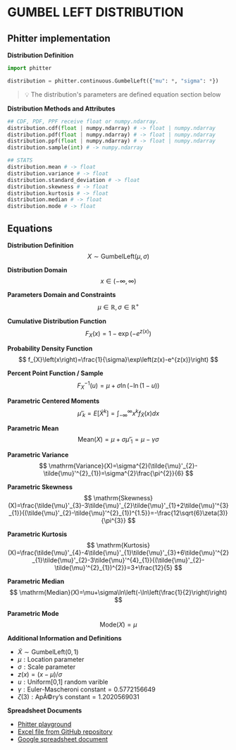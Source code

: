 # GUMBEL LEFT DISTRIBUTION

## Phitter implementation

**Distribution Definition**

```python
import phitter

distribution = phitter.continuous.GumbelLeft({"mu": *, "sigma": *})
```

> 💡 The distribution's parameters are defined equation section below

**Distribution Methods and Attributes**

```python
## CDF, PDF, PPF receive float or numpy.ndarray.
distribution.cdf(float | numpy.ndarray) # -> float | numpy.ndarray
distribution.pdf(float | numpy.ndarray) # -> float | numpy.ndarray
distribution.ppf(float | numpy.ndarray) # -> float | numpy.ndarray
distribution.sample(int) # -> numpy.ndarray

## STATS
distribution.mean # -> float
distribution.variance # -> float
distribution.standard_deviation # -> float
distribution.skewness # -> float
distribution.kurtosis # -> float
distribution.median # -> float
distribution.mode # -> float
```

## Equations

**Distribution Definition**
$$ X\sim\mathrm{GumbelLeft}\left(\mu,\sigma\right) $$

**Distribution Domain**
$$ x\in\left(-\infty,\infty\right) $$

**Parameters Domain and Constraints**
$$ \mu\in\mathbb{R}, \sigma\in\mathbb{R}^{+} $$

**Cumulative Distribution Function**
$$ F_{X}\left(x\right)=1-\exp\left(-e^{z(x)}\right) $$

**Probability Density Function**
$$ f_{X}\left(x\right)=\frac{1}{\sigma}\exp\left(z(x)-e^{z(x)}\right) $$

**Percent Point Function / Sample**
$$ F^{-1}_{X}\left(u\right)=\mu+\sigma\ln\left(-\ln\left(1-u\right)\right) $$

**Parametric Centered Moments**
$$ \tilde{\mu}'_{k}=E[\tilde{X}^k]=\int_{-\infty}^{\infty}x^{k}f_{\tilde{X}}\left(x\right)dx $$

**Parametric Mean**
$$ \mathrm{Mean}(X)=\mu+\sigma\tilde{\mu}'_{1}=\mu-\gamma\sigma $$

**Parametric Variance**
$$ \mathrm{Variance}(X)=\sigma^{2}(\tilde{\mu}'_{2}-\tilde{\mu}'^{2}_{1})=\sigma^{2}\frac{\pi^{2}}{6} $$

**Parametric Skewness**
$$ \mathrm{Skewness}(X)=\frac{\tilde{\mu}'_{3}-3\tilde{\mu}'_{2}\tilde{\mu}'_{1}+2\tilde{\mu}'^{3}_{1}}{(\tilde{\mu}'_{2}-\tilde{\mu}'^{2}_{1})^{1.5}}=-\frac{12\sqrt{6}\zeta(3)}{\pi^{3}} $$

**Parametric Kurtosis**
$$ \mathrm{Kurtosis}(X)=\frac{\tilde{\mu}'_{4}-4\tilde{\mu}'_{1}\tilde{\mu}'_{3}+6\tilde{\mu}'^{2}_{1}\tilde{\mu}'_{2}-3\tilde{\mu}'^{4}_{1}}{(\tilde{\mu}'_{2}-\tilde{\mu}'^{2}_{1})^{2}}=3+\frac{12}{5} $$

**Parametric Median**
$$ \mathrm{Median}(X)=\mu+\sigma\ln\left(-\ln\left(\frac{1}{2}\right)\right) $$

**Parametric Mode**
$$ \mathrm{Mode}(X)=\mu $$

**Additional Information and Definitions**
- $\tilde{X}\sim\mathrm{GumbelLeft}\left(0,1\right)$
- $\mu:\text{Location parameter}$
- $\sigma:\text{Scale parameter}$
- $z\left(x\right)=\left(x-\mu\right)/\sigma$
- $u:\text{Uniform[0,1] random varible}$
- $\gamma:\text{Euler-Mascheroni constant}=0.5772156649$
- $\zeta(3):\text{ApÃ©ry's constant}=1.2020569031$

**Spreadsheet Documents**

-   [Phitter playground](https://phitter.io/distributions/continuous/gumbel_left)
-   [Excel file from GitHub repository](https://github.com/phitterio/phitter-files/blob/main/continuous/gumbel_left.xlsx)
-   [Google spreadsheet document](https://docs.google.com/spreadsheets/d/1WoW97haebsHk1sB8smC4Zq8KqW8leJY0bPK757B2IdI)
    